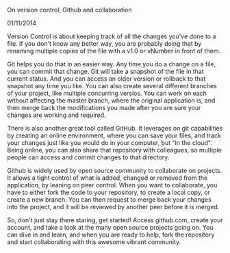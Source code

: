 <!-- This template is in markdown, not html, so
  it will not render beautifully when you copy and
  paste it into your github.io site, but it will at
  least be published. Next week you'll be creating a
  blog template using HTML and CSS and you'll be able

  to copy and paste the blog posts from week 1 in there
  to make them pretty next week.

  For now, please replace the title, subtitle (if desired),
  and date with the text you would like. Markdown is pretty
  simple, so you can just feel free to type. =) You'll want
  to delete this chunk of a comment as well. -->

On version control, Github and collaboration

01/11/2014

Version Control is about keeping track of all the changes you've done to a file. If you don't know any better way, you are probably doing that by renaming multiple copies of the file with a v1.0 or vNumber in front of them.

Git helps you do that in an easier way. Any time you do a change on a file, you can commit that change. Git will take a snapshot of the file in that current status. And you can access an older version or rollback to that snapshot any time you like. You can also create several different branches of your project, like multiple concurring versios. You can work on each without affecting the master branch, where the original application is, and then merge back the modifications you made after you are sure your changes are working and required.

There is also another great tool called GitHub. It leverages on git capabilities by creating an online environment, where you can save your files, and track your changes just like you would do in your computer, but "in the cloud". Being online, you can also share that repository with colleagues, so multiple people can access and commit changes to that directory.

Github is widely used by open source community to collaborate on projects. It allows a tight control of what is added, changed or removed from the application, by leaning on peer control. When you want to collaborate, you have to either fork the code to your repository, to create a local copy, or create a new branch. You can then request to merge back your changes into the project, and it will  be reviewed by another peer before it is merged.

So, don't just stay there staring, get started! Access github.com, create your account, and take a look at the many open source projects going on. You can dive in and learn, and when you are ready to help, fork the repository and start collaborating with this awesome vibrant community.

